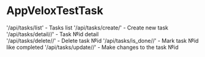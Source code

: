 # AppVeloxTestTask
  '/api/tasks/list' - Tasks list
  '/api/tasks/create/' - Create new task
  '/api/tasks/detail/<id>/' - Task №id detail  
  '/api/tasks/delete/<id>/' - Delete task №id
  '/api/tasks/is_done/<id>/' - Mark task №id like completed
  '/api/tasks/update/<id>/' - Make changes to the task №id
